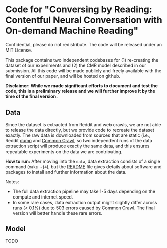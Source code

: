 # Code for "Conversing by Reading: Contentful Neural Conversation with On-demand Machine Reading"

Confidential, please do not redistribute. The code will be released under an MIT License.

This package contains two independent codebases for (1) re-creating the dataset of our experiments and (2) the CMR model described in our submission. All this code will be made publicly and freely available with the final version of our paper, and will be hosted on github.

**Disclaimer: While we made significant efforts to document and test the code, this is a preliminary release and we will further improve it by the time of the final version.**

## Data

Since the dataset is extracted from Reddit and web crawls, we are not able to release the data directly, but we provide code to recreate the dataset exactly. The raw data is downloaded from sources that are static (i.e., Reddit [dump](http://files.pushshift.io/reddit/comments/) and [Common Crawl](http://commoncrawl.org/), so two independent runs of the data extraction script will produce exactly the same data, and this ensures repeatable experiments on the data we are contributing.

**How to run:** After moving into the `data`, data extraction consists of a single command (`make -j4`), but the [README](data/README.md) file gives details about software and packages to install and further information about the data. 

Notes:
* The full data extraction pipeline may take 1-5 days depending on the compute and internet speed.
* In some rare cases, data extraction output might slightly differ across runs (< 0.1%) due to 503 errors caused by Common Crawl. The final version will better handle these rare errors. 

## Model

TODO
